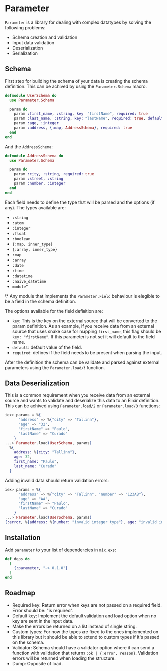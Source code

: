 # Parameter
<!-- MDOC !-->
`Parameter` is a library for dealing with complex datatypes by solving the following problems:
  - Schema creation and validation
  - Input data validation
  - Deserialization
  - Serialization

  ## Schema

  First step for building the schema of your data is creating the schema definition.
  This can be achived by using the `Parameter.Schema` macro.
  ```elixir
  defmodule UserSchema do
    use Parameter.Schema

    param do
      param :first_name, :string, key: "firstName", required: true
      param :last_name, :string, key: "lastName", required: true, default: ""
      param :age, :integer
      param :address, {:map, AddressSchema}, required: true
    end
  end
  ```

  And the `AddressSchema`:

  ```elixir
  defmodule AddressSchema do
    use Parameter.Schema

    param do
      param :city, :string, required: true
      param :street, :string
      param :number, :integer
    end
  end
  ```

  Each field needs to define the type that will be parsed and the options (if any). The types available are:

  - `:string`
  - `:atom`
  - `:integer`
  - `:float`
  - `:boolean`
  - `{:map, inner_type}`
  - `{:array, inner_type}`
  - `:map`
  - `:array`
  - `:date`
  - `:time`
  - `:datetime`
  - `:naive_datetime`
  - `module`*

  \\* Any module that implements the `Parameter.Field` behaviour is elegible to be a field in the schema definition.

  The options available for the field definition are:
  - `key`: This is the key on the external source that will be converted to the param definition.
  As an example, if you receive data from an external source that uses snake case for mapping `first_name`, this flag should be `key: "firstName"`.
  If this parameter is not set it will default to the field name.
  - `default`: default value of the field.
  - `required`: defines if the field needs to be present when parsing the input.

  After the definition the schema can be validate and parsed against external parameters using the `Parameter.load/3` function.


  ## Data Deserialization

  This is a common requirement when you receive data from an external source and wants to
  validate and deserialize this data to an Elixir definition. This can be achived using `Parameter.load/2` or `Parameter.load/3` functions:

  ```elixir
  iex> params = %{
        "address" => %{"city" => "Tallinn"},
        "age" => "32",
        "firstName" => "Paulo",
        "lastName" => "Curado"
      }
  ...> Parameter.load(UserSchema, params)
    %{
      address: %{city: "Tallinn"},
      age: 32,
      first_name: "Paulo",
      last_name: "Curado"
    }
  ```

  Adding invalid data should return validation errors:

  ```elixir
  iex> params = %{
        "address" => %{"city" => "Tallinn", "number" => "123AB"},
        "age" => "AA",
        "firstName" => "Paulo",
        "lastName" => "Curado"
      }
  ...> Parameter.load(UserSchema, params)
  {:error, %{address: %{number: "invalid integer type"}, age: "invalid integer type"}}
  ```


## Installation


Add `parameter` to your list of dependencies in `mix.exs`:

```elixir
def deps do
  [
    {:parameter, "~> 0.1.0"}
  ]
end
```

## Roadmap
- Required key: Return error when keys are not passed on a required field. Error should be: "is required".
- Default key: Implement the default validation and load option when no key are sent in the input data.
- Make the errors be returned on a list instead of single string.
- Custom types: For now the types are fixed to the ones implemented on this library but it should be able to extend to custom types if it's passed on the schema.
- Validator: Schema should have a validator option where it can send a function with validation that returns `:ok | {:error, reason}`. Validation errors will be returned when loading the structure.
- Dump: Opposite of load.